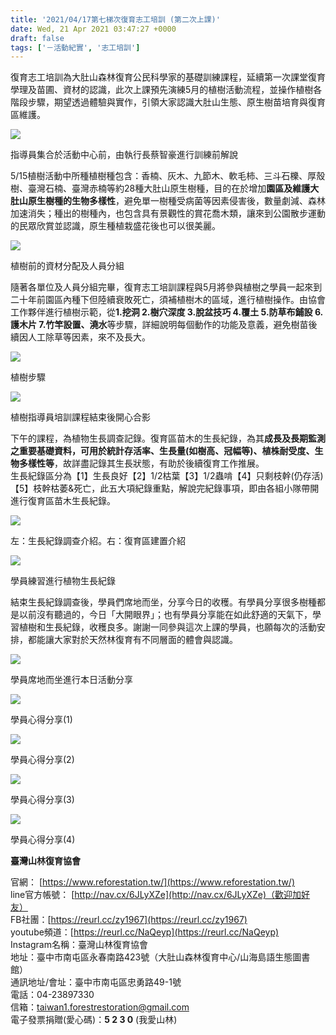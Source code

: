 ```yaml
---
title: '2021/04/17第七梯次復育志工培訓 (第二次上課)'
date: Wed, 21 Apr 2021 03:47:27 +0000
draft: false
tags: ['－活動紀實', '志工培訓']
---
```


復育志工培訓為大肚山森林復育公民科學家的基礎訓練課程，延續第一次課堂復育學理及苗圃、資材的認識，此次上課預先演練5月的植樹活動流程，並操作植樹各階段步驟，期望透過體驗與實作，引領大家認識大肚山生態、原生樹苗培育與復育區維護。

![](https://www.reforestation.tw/wp-content/uploads/2021/04/圖片1-1.png)

指導員集合於活動中心前，由執行長蔡智豪進行訓練前解說

5/15植樹活動中所種植樹種包含：香楠、灰木、九節木、軟毛柿、三斗石櫟、厚殼樹、臺灣石楠、臺灣赤楠等約28種大肚山原生樹種，目的在於增加**園區及維護大肚山原生樹種的生物多樣性**，避免單一樹種受病菌等因素侵害後，數量劇減、森林加速消失；種出的樹種內，也包含具有景觀性的賞花喬木類，讓來到公園散步運動的民眾欣賞並認識，原生種植栽盛花後也可以很美麗。

![](https://www.reforestation.tw/wp-content/uploads/2021/04/21.4.17植樹指導員訓練_210421_44.jpg)

植樹前的資材分配及人員分組

隨著各單位及人員分組完畢，復育志工培訓課程與5月將參與植樹之學員一起來到二十年前園區內種下但陸續衰敗死亡，須補植樹木的區域，進行植樹操作。由協會工作夥伴進行植樹示範，從**1.挖洞 2.樹穴深度 3.脫盆技巧 4.覆土 5.防草布鋪設 6.護木片 7.竹竿設置、澆水**等步驟，詳細說明每個動作的功能及意義，避免樹苗後續因人工除草等因素，來不及長大。

![](https://www.reforestation.tw/wp-content/uploads/2021/04/步驟-1.png)

植樹步驟

![](https://www.reforestation.tw/wp-content/uploads/2021/04/DSC03879-1-1.jpg)

植樹指導員培訓課程結束後開心合影

下午的課程，為植物生長調查記錄。復育區苗木的生長紀錄，為其**成長及長期監測之重要基礎資料，可用於統計存活率、生長量(如樹高、冠幅等)、植株耐受度、生物多樣性等**，故詳盡記錄其生長狀態，有助於後續復育工作推展。  
生長紀錄區分為【1】生長良好【2】1/2枯葉【3】1/2蟲啃【4】只剩枝幹(仍存活)【5】枝幹枯萎&死亡，此五大項紀錄重點，解說完紀錄事項，即由各組小隊帶開進行復育區苗木生長紀錄。

![](https://www.reforestation.tw/wp-content/uploads/2021/04/組圖01-1.jpg)

左：生長紀錄調查介紹。右：復育區建置介紹

![](https://www.reforestation.tw/wp-content/uploads/2021/04/組圖02-2.jpg)

學員練習進行植物生長紀錄

結束生長紀錄調查後，學員們席地而坐，分享今日的收穫。有學員分享很多樹種都是以前沒有聽過的，今日「大開眼界」；也有學員分享能在如此舒適的天氣下，學習植樹和生長紀錄，收穫良多。謝謝一同參與這次上課的學員，也願每次的活動安排，都能讓大家對於天然林復育有不同層面的體會與認識。

![](https://www.reforestation.tw/wp-content/uploads/2021/04/S__58269711.jpg)

學員席地而坐進行本日活動分享

![](https://www.reforestation.tw/wp-content/uploads/2021/04/組圖03-1.jpg)

學員心得分享(1)

![](https://www.reforestation.tw/wp-content/uploads/2021/04/組圖04-1.jpg)

學員心得分享(2)

![](https://www.reforestation.tw/wp-content/uploads/2021/04/組圖05-1.jpg)

學員心得分享(3)

![](https://www.reforestation.tw/wp-content/uploads/2021/04/組圖06.jpg)

學員心得分享(4)

**臺灣山林復育協會**

官網： [https://www.reforestation.tw/](https://www.reforestation.tw/)  
line官方帳號： [http://nav.cx/6JLyXZe](http://nav.cx/6JLyXZe)（歡迎加好友）  
FB社團：[https://reurl.cc/zy1967](https://reurl.cc/zy1967)  
youtube頻道：[https://reurl.cc/NaQeyp](https://reurl.cc/NaQeyp)  
Instagram名稱：臺灣山林復育協會   
地址：臺中市南屯區永春南路423號（大肚山森林復育中心/山海島語生態圖書館）  
通訊地址/會址：臺中市南屯區忠勇路49-1號  
電話：04-23897330  
信箱：[taiwan1.forestrestoration@gmail.com](mailto:taiwan1.forestrestoration@gmail.com)  
電子發票捐贈(愛心碼)：**5 2 3 0** (我愛山林)
